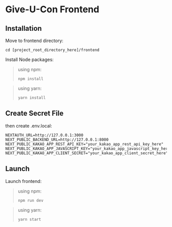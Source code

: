 # Give-U-Con Frontend


## Installation

Move to frontend directory:

```
cd [project_root_directory_here]/frontend
```

Install Node packages:

> using npm: 
> ```
> npm install
> ```

> using yarn: 
> ```
> yarn install
> ```


## Create Secret File

then create .env.local:

```
NEXTAUTH_URL=http://127.0.0.1:3000
NEXT_PUBLIC_BACKEND_URL=http://127.0.0.1:8000
NEXT_PUBLIC_KAKAO_APP_REST_API_KEY="your_kakao_app_rest_api_key_here"
NEXT_PUBLIC_KAKAO_APP_JAVASCRIPT_KEY="your_kakao_app_javascript_key_here"
NEXT_PUBLIC_KAKAO_APP_CLIENT_SECRET="your_kakao_app_client_secret_here"
```


## Launch

Launch frontend:

> using npm: 
> ```
> npm run dev
> ```

> using yarn: 
> ```
> yarn start
> ```
